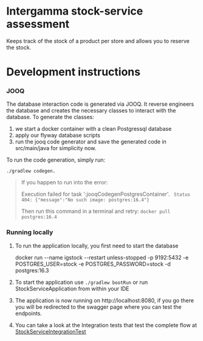 # Intergamma stock-service assessment 

Keeps track of the stock of a product per store and allows you to reserve the stock. 

# Development instructions

### JOOQ
The database interaction code is generated via JOOQ. 
It reverse engineers the database and creates the necessary classes to interact with the database.
To generate the classes:
1. we start a docker container with a clean Postgressql database 
2. apply our flyway database scripts
3. run the jooq code generator and save the generated code in src/main/java for simplicity now.

To run the code generation, simply run:

    ./gradlew codegen. 

  > If you happen to run into the error:
  > 
  > Execution failed for task ':jooqCodegenPostgresContainer'.
  > ` Status 404: {"message":"No such image: postgres:16.4"}`
  > 
  > Then run this command in a terminal and retry: `docker pull postgres:16.4` 


### Running locally

1. To run the application locally, you first need to start the database 

    docker run --name igstock --restart unless-stopped -p 9192:5432 -e POSTGRES_USER=stock -e POSTGRES_PASSWORD=stock -d postgres:16.3

2. To start the application use `./gradlew bootRun` or run StockServiceApplication from within your IDE

3. The application is now running on http://localhost:8080, if you go there you will be redirected to the swagger page where you can test the endpoints.

4. You can take a look at the Integration tests that test the complete flow at [StockServiceIntegrationTest](src/test/kotlin/net/intergamma/stock/StockServiceIntegrationTest.kt)